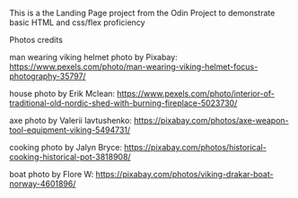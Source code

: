This is a the Landing Page project from the Odin Project to demonstrate basic
HTML and css/flex proficiency

Photos credits

man wearing viking helmet photo by Pixabay: https://www.pexels.com/photo/man-wearing-viking-helmet-focus-photography-35797/

house photo by Erik Mclean: https://www.pexels.com/photo/interior-of-traditional-old-nordic-shed-with-burning-fireplace-5023730/

axe photo by Valerii Iavtushenko: https://pixabay.com/photos/axe-weapon-tool-equipment-viking-5494731/

cooking photo by Jalyn Bryce: https://pixabay.com/photos/historical-cooking-historical-pot-3818908/

boat photo by Flore W: https://pixabay.com/photos/viking-drakar-boat-norway-4601896/